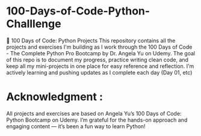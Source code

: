 # 100-Days-of-Code-Python-Challlenge

🐍 100 Days of Code: Python Projects This repository contains all the projects and exercises I'm building as I work through the 100 Days of Code - The Complete Python Pro Bootcamp by Dr. Angela Yu on Udemy. 
The goal of this repo is to document my progress, practice writing clean code, and keep all my mini-projects in one place for easy reference and reflection.
I'm actively learning and pushing updates as I complete each day (Day 01, etc)

# Acknowledgment :
All projects and exercises are based on Angela Yu’s 100 Days of Code: Python Bootcamp on Udemy. I’m grateful for the hands-on approach and engaging content — it’s been a fun way to learn Python!
